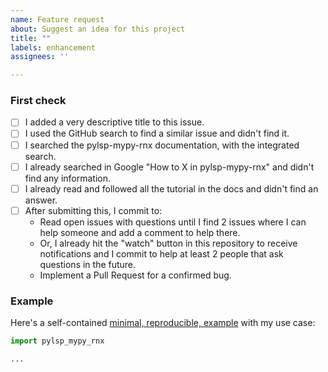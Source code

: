 ```yaml
---
name: Feature request
about: Suggest an idea for this project
title: ""
labels: enhancement
assignees: ''

---
```


### First check

* [ ] I added a very descriptive title to this issue.
* [ ] I used the GitHub search to find a similar issue and didn't find it.
* [ ] I searched the pylsp-mypy-rnx documentation, with the integrated search.
* [ ] I already searched in Google "How to X in pylsp-mypy-rnx" and didn't find any information.
* [ ] I already read and followed all the tutorial in the docs and didn't find an answer.
* [ ] After submitting this, I commit to:
    * Read open issues with questions until I find 2 issues where I can help someone and add a comment to help there.
    * Or, I already hit the "watch" button in this repository to receive notifications and I commit to help at least 2 people that ask questions in the future.
    * Implement a Pull Request for a confirmed bug.

### Example

Here's a self-contained [minimal, reproducible, example](https://stackoverflow.com/help/minimal-reproducible-example) with my use case:

<!-- Replace the code below with your own self-contained, minimal, reproducible, example -->

```python
import pylsp_mypy_rnx

...
```
